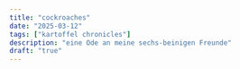 ```yaml
---
title: "cockroaches"
date: "2025-03-12"
tags: ["kartoffel chronicles"]
description: "eine Ode an meine sechs-beinigen Freunde"
draft: "true"
---
```

